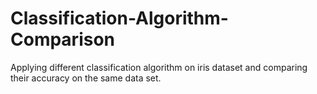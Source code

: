 # Classification-Algorithm-Comparison
Applying different classification algorithm on iris dataset and comparing their accuracy on the same data set.
